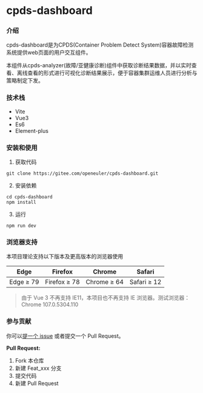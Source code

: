 # cpds-dashboard

### 介绍
cpds-dashboard是为CPDS(Container Problem Detect System)容器故障检测系统提供web页面的用户交互组件。

本组件从cpds-analyzer(故障/亚健康诊断)组件中获取诊断结果数据，并以实时查看、离线查看的形式进行可视化诊断结果展示，便于容器集群运维人员进行分析与策略制定下发。

### 技术栈
- Vite
- Vue3
- Es6
- Element-plus
### 安装和使用

1.  获取代码
```
git clone https://gitee.com/openeuler/cpds-dashboard.git
```
2.  安装依赖
```
cd cpds-dashboard
npm install
```
3. 运行
```
npm run dev
```
### 浏览器支持

本项目理论支持以下版本及更高版本的浏览器使用

| Edge      | Firefox      | Chrome      | Safari      |
| --------- | ------------ | ----------- | ----------- |
| Edge ≥ 79 | Firefox ≥ 78 | Chrome ≥ 64 | Safari ≥ 12 |

> 由于 Vue 3 不再支持 IE11，本项目也不再支持 IE 浏览器。测试浏览器：Chrome 107.0.5304.110

### 参与贡献

你可以[提一个 issue](https://gitee.com/openeuler/cpds-dashboard/issues/new) 或者提交一个 Pull Request。

**Pull Request:**

1.  Fork 本仓库
2.  新建 Feat_xxx 分支
3.  提交代码
4.  新建 Pull Request